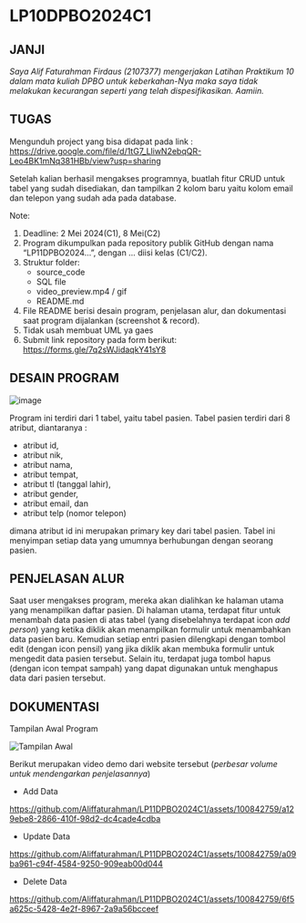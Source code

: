 
# LP10DPBO2024C1

## JANJI
*Saya Alif Faturahman Firdaus (2107377) mengerjakan Latihan Praktikum 10 dalam mata kuliah DPBO untuk keberkahan-Nya maka saya tidak melakukan kecurangan seperti yang telah dispesifikasikan. Aamiin.*

## TUGAS
Mengunduh project yang bisa didapat pada link : https://drive.google.com/file/d/1tG7_LliwN2ebqQR-Leo4BK1mNq381HBb/view?usp=sharing  

Setelah kalian berhasil mengakses programnya, buatlah fitur CRUD untuk tabel yang sudah disediakan, dan tampilkan 2 kolom baru yaitu kolom email dan telepon yang sudah ada pada database.

Note:
1. Deadline: 2 Mei 2024(C1), 8 Mei(C2)
2. Program dikumpulkan pada repository publik GitHub dengan nama “LP11DPBO2024…”, dengan … diisi kelas (C1/C2).
3. Struktur folder:
    - source_code
    - SQL file
    - video_preview.mp4 / gif
    - README.md
4. File README berisi desain program, penjelasan alur, dan dokumentasi saat program dijalankan (screenshot & record).
5. Tidak usah membuat UML ya gaes
6. Submit link repository pada form berikut: https://forms.gle/7q2sWJidaqkY41sY8

## DESAIN PROGRAM
![image](https://github.com/Aliffaturahman/LP11DPBO2024C1/assets/100842759/a8d95d0c-8c4d-45e3-accb-72d174476a8f)

Program ini terdiri dari 1 tabel, yaitu tabel pasien. Tabel pasien terdiri dari 8 atribut, diantaranya : 
* atribut id,
* atribut nik,
* atribut nama,
* atribut tempat,
* atribut tl (tanggal lahir),
* atribut gender,
* atribut email, dan
* atribut telp (nomor telepon)

dimana atribut id ini merupakan primary key dari tabel pasien. Tabel ini menyimpan setiap data yang umumnya berhubungan dengan seorang pasien.

## PENJELASAN ALUR
Saat user mengakses program, mereka akan dialihkan ke halaman utama yang menampilkan daftar pasien. Di halaman utama, terdapat fitur untuk menambah data pasien di atas tabel (yang disebelahnya terdapat icon *add person*) yang ketika diklik akan menampilkan formulir untuk menambahkan data pasien baru. Kemudian setiap entri pasien dilengkapi dengan tombol edit (dengan icon pensil) yang jika diklik akan membuka formulir untuk mengedit data pasien tersebut. Selain itu, terdapat juga tombol hapus (dengan icon tempat sampah) yang dapat digunakan untuk menghapus data dari pasien tersebut. 

## DOKUMENTASI
Tampilan Awal Program

![Tampilan Awal](https://github.com/Aliffaturahman/LP11DPBO2024C1/assets/100842759/5e638263-2523-4d32-b0e6-ecdea05ab1c2)

Berikut merupakan video demo dari website tersebut (*perbesar volume untuk mendengarkan penjelasannya*) 
* Add Data

https://github.com/Aliffaturahman/LP11DPBO2024C1/assets/100842759/a129ebe8-2866-410f-98d2-dc4cade4cdba

* Update Data

https://github.com/Aliffaturahman/LP11DPBO2024C1/assets/100842759/a09ba961-c94f-4584-9250-909eab00d044

* Delete Data

https://github.com/Aliffaturahman/LP11DPBO2024C1/assets/100842759/6f5a625c-5428-4e2f-8967-2a9a56bcceef
